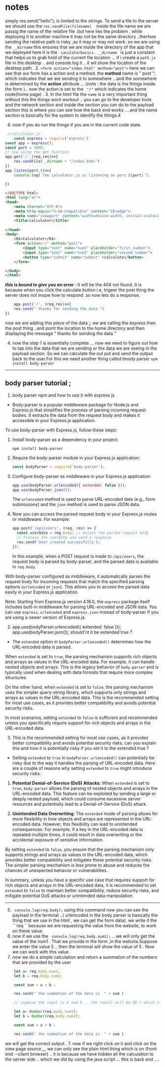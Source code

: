 # notes
simply res.send("hello"); is limited to the strings. To send a file to the server we should use the ```res.sendFile(filename) ```. inside the file name we are passig the name of the relative file .but here lies the problem , while deploying it to another machine it may not be the same directory ..therfore sending the relative path is risky ,as it may or may not work. so we are using the ```__dirname``` this ensures that we are inside the directory of the app that we deployed here it is the ``` caculatorbasics``` .
```__dirname ``` is just a constant that helps us to grab hold of the current file location ...  if i create a ```path.js ``` file in the desktop .. and console.log it .. it wil show the location of the desktop path .
2. ``` <form action="index.html" method="post"> ``` here we can see that our form has a action and a method.
the **method** name is " post "; which indicates that we are sending it to somewhere ...and the somewhere is determined by the ***action*** attribute ... (note : the data is the things inside the form ).. now the action is set to the ``` "/"``` which indicates the home route(home page) .
3. In the html file the ``` name ``` is a very important thing without this the things wont workout .. you can go to the developer tools and the network section and inside the section you can do to the payload section this is where you can see how the back end works ....and the name section is basically for the system to identify the things.4

4. now if you do run  the things if you are in the current code state. 
``` js 
 //calculator.js
    const express = require('express')
const app = express();
const port = 3000;
// now using the get function 
app.get('/',(req,res)=>{
    res.sendFile(__dirname + "/index.html")
})
app.listen(port,()=>{
    console.log(`the calculator.js is listening on port ${port}`);

})

```
``` html 
<!DOCTYPE html>
<html lang="en">
<head>
    <meta charset="UTF-8">
    <meta http-equiv="X-UA-Compatible" content="IE=edge">
    <meta name="viewport" content="width=device-width, initial-scale=1.0">
    <title>calculator</title>
    
</head>
<body>
    <h1>Calculator</h1>
    <form action="/" method="post">
        <input type="text" name="num1" placeholder="first number">
        <input type="text" name="num2" placeholder="second number">
        <button type="submit" name="submit" >calculate</button>
    </form>

</body>
</html>

```
***this is bound to give you an error*** : It will be the 404 not found .It is because when you click the calculate button i.e, trigeer the post thing the server does not lnopw how to respond .so now lets do a response.
``` js
    app.post('/', (req,res)=>{
    res.send(" thanks for sending the data ")
})
```
now we are adding this piece of the data ;; we are calling the express then the post thing ..and point the location to the home directory and then displaying the message " thanks for sending the data "

4. now the step 1 is essentially complete ... now we need to figure out how to tap into the data that we are sending or the data we are seeing in the payload section .So we can calculate the out put and send the output back to the user.For this we need another thing called bnody parser ``` npm install body-parser ```
--------------------------------------------
## body parser tutorial ;
1. body parser npm and how to use it with express js 
* Body-parser is a popular middleware package for Node.js and Express.js that simplifies the process of parsing incoming request bodies. It extracts the data from the request body and makes it accessible in your Express.js application.

To use body-parser with Express.js, follow these steps:

1. Install body-parser as a dependency in your project:
   ```
   npm install body-parser
   ```

2. Require the body-parser module in your Express.js application:
   ```javascript
   const bodyParser = require('body-parser');
   ```

3. Configure body-parser as middleware in your Express.js application:
   ```javascript
   app.use(bodyParser.urlencoded({ extended: false }));
   app.use(bodyParser.json());
   ```

   The `urlencoded` method is used to parse URL-encoded data (e.g., form submissions) and the `json` method is used to parse JSON data.

4. Now you can access the parsed request body in your Express.js routes or middleware. For example:
   ```javascript
   app.post('/api/users', (req, res) => {
     const userData = req.body; // Access the parsed request body
     // Process the userData and send a response
     res.send('User created successfully');
   });
   ```

   In this example, when a POST request is made to `/api/users`, the request body is parsed by body-parser, and the parsed data is available in `req.body`.

With body-parser configured as middleware, it automatically parses the request body for incoming requests that match the specified parsing options (`urlencoded` or `json`). This allows you to access the parsed data easily in your Express.js application.

Note: Starting from Express.js version 4.16.0, the `express` package itself includes built-in middleware for parsing URL-encoded and JSON data. You can use `express.urlencoded` and `express.json` instead of body-parser if you are using a newer version of Express.js.

2. app.use(bodyParser.urlencoded({ extended: false }));
app.use(bodyParser.json());
should'nt  it be extended true ?

* The `extended` option in `bodyParser.urlencoded()` determines how the URL-encoded data is parsed. 

When `extended` is set to `true`, the parsing mechanism supports rich objects and arrays as values in the URL-encoded data. For example, it can handle nested objects and arrays. This is the legacy behavior of `body-parser` and is typically used when dealing with data formats that require more complex structures.

On the other hand, when `extended` is set to `false`, the parsing mechanism uses the simpler query-string library, which supports only strings and arrays as values in the URL-encoded data. This is the recommended setting for most use cases, as it provides better compatibility and avoids potential security risks.

In most scenarios, setting `extended` to `false` is sufficient and recommended unless you specifically require support for rich objects and arrays in the URL-encoded data.

3. This is the recommended setting for most use cases, as it provides better compatibility and avoids potential security risks. can you explain this and how it is potentially risky if you set it to the extended true ?
* Setting `extended` to `true` in `bodyParser.urlencoded()` can potentially be risky due to the way it handles the parsing of URL-encoded data. Here are a couple of reasons why setting `extended` to `true` might introduce security risks:

1. **Potential Denial-of-Service (DoS) Attacks**: When `extended` is set to `true`, `body-parser` allows the parsing of nested objects and arrays in the URL-encoded data. This feature can be exploited by sending a large or deeply nested payload, which could consume excessive server resources and potentially lead to a Denial-of-Service (DoS) attack.

2. **Unintended Data Overwriting**: The `extended` mode of parsing allows for more flexibility in how objects and arrays are represented in the URL-encoded data. However, this flexibility can lead to unintended consequences. For example, if a key in the URL-encoded data is repeated multiple times, it could result in data overwriting or the accidental exposure of sensitive information.

By setting `extended` to `false`, you ensure that the parsing mechanism only supports strings and arrays as values in the URL-encoded data, which provides better compatibility and mitigates these potential security risks. The simpler parsing mechanism is less prone to abuse and reduces the chances of unexpected behavior or vulnerabilities.

In summary, unless you have a specific use case that requires support for rich objects and arrays in the URL-encoded data, it is recommended to set `extended` to `false` to maintain better compatibility, reduce security risks, and mitigate potential DoS attacks or unintended data manipulation.

-----------------------------------------------------
5. ``` console.log(req.body);``` using this command now you can see the payload in the terminal ..( urlencoded in the body parser is basically the thing that we use in the html , we can get the form data). we write it the ```req `` because we are requesting the value from the website, to work on these value.
6. now if we use the ``` console.log(req.body.num1);``` .. we will only get the value of the num1 . That we provide in the form ,in the website.Suppose we enter the value 5 .. then the terminal will show the value of 5 . Now we can work with this value .
7. now we do a simple calculation and return a summation of the numbers that are provided by the user 

``` js 
    let a= req.body.num1;
    let b = req.body.num2;

    const sum = a + b ;

    res.send(" the summation of the data is  " + sum )

    // suppose the input is 6 and 9 .. the result will be 69.( which is a mistake , beacuse req.body take the input as a string-- to solve this we have to do the following )

```
``` js 
    let a= Number(req.body.num1);
    let b = Number(req.body.num2);

    const sum = a + b ;

    res.send(" the summation of the data is  " + sum )
```
we will get the correct output .
7. now if we right click on it and click on the view page source ,,, we can only see the plain html thing which is on (front end --client browser) .. it is because we have hidden all the calculation to the server side .. which we did by using the java script ... this is back end ....